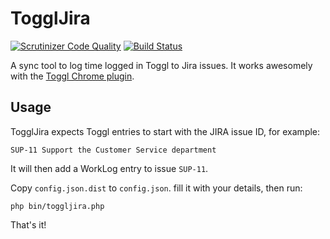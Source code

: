 # TogglJira
[![Scrutinizer Code Quality](https://scrutinizer-ci.com/g/AxaliaN/toggl-jira/badges/quality-score.png?b=master&s=137d085991ab18ad858c2f53453ac59c7583119d)](https://scrutinizer-ci.com/g/AxaliaN/toggl-jira/?branch=master) [![Build Status](https://scrutinizer-ci.com/g/AxaliaN/toggl-jira/badges/build.png?b=master&s=beb29a34630a5553814cba3c0af960a2920e0b63)](https://scrutinizer-ci.com/g/AxaliaN/toggl-jira/build-status/master)

A sync tool to log time logged in Toggl to Jira issues. It works awesomely with the [Toggl Chrome plugin](https://chrome.google.com/webstore/detail/toggl-button-productivity/oejgccbfbmkkpaidnkphaiaecficdnfn).

## Usage

TogglJira expects Toggl entries to start with the JIRA issue ID, for example: 

`SUP-11 Support the Customer Service department`

It will then add a WorkLog entry to issue `SUP-11`.

Copy `config.json.dist` to `config.json`. fill it with your details, then run:

`php bin/toggljira.php`

That's it!
